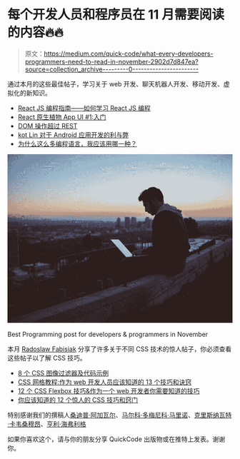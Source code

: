# 每个开发人员和程序员在 11 月需要阅读的内容🔥🔥

> 原文：<https://medium.com/quick-code/what-every-developers-programmers-need-to-read-in-november-2902d7d847ea?source=collection_archive---------0----------------------->

通过本月的这些最佳帖子，学习关于 web 开发、聊天机器人开发、移动开发、虚拟化的新知识。

*   [React JS 编程指南——如何学习 React JS 编程](https://coursesity.com/learning-guide/learn-react-guide)
*   [React 原生植物 App UI #1:入门](/quick-code/react-native-plant-app-ui-1-getting-started-4c018f98288e?source=---------0)
*   [DOM 操作超过 REST](/quick-code/dom-manipulation-over-rest-7b0a0fd6f8f1?source=---------6)
*   [kot Lin 对于 Android 应用开发的利与弊](/quick-code/pros-and-cons-of-kotlin-for-android-app-development-c4b0f95c1324)
*   [为什么这么多编程语言，我应该用哪一种？](/quick-code/why-are-there-so-many-programming-languages-and-which-one-should-i-use-e22a3d3507f1)

![](img/11745c87eef7009f86310a77b172a516.png)

Best Programming post for developers & programmers in November

本月 [Radoslaw Fabisiak](https://medium.com/u/895388e0c375?source=post_page-----2902d7d847ea--------------------------------) 分享了许多关于不同 CSS 技术的惊人帖子，你必须查看这些帖子以了解 CSS 技巧。

*   [8 个 CSS 图像过滤器及代码示例](/quick-code/8-css-image-filters-with-code-examples-6b29640b243c?source=---------3)
*   [CSS 网格教程:作为 web 开发人员应该知道的 13 个技巧和诀窍](/quick-code/css-grid-cheatsheet-13-tips-and-tricks-which-you-should-know-as-a-web-developer-b4e58f5614c3?source=---------5)
*   [12 个 CSS Flexbox 技巧&作为一个 web 开发者你需要知道的技巧](/quick-code/12-flexbox-tips-tricks-which-you-need-to-know-as-a-web-developer-8d847695fb20?source=---------7)
*   [你应该知道的 12 个惊人的 CSS 技巧和窍门](/quick-code/12-amazing-css-tips-and-tricks-you-should-know-3955fdacddbb?source=---------8)

特别感谢我们的撰稿人[桑迪普·阿加瓦尔](https://medium.com/u/91164b05c1d4?source=post_page-----2902d7d847ea--------------------------------)、[马尔科·多梅尼科·马里诺](https://medium.com/u/c90cc67d93b5?source=post_page-----2902d7d847ea--------------------------------)、[克里斯纳瓦特·卡韦桑穆昂](https://medium.com/u/4d73aaf3dda5?source=post_page-----2902d7d847ea--------------------------------)、[亨利·海弗利格](https://medium.com/u/aecf61b15d7a?source=post_page-----2902d7d847ea--------------------------------)

如果你喜欢这个，请与你的朋友分享 QuickCode 出版物或在推特上发表。谢谢你。